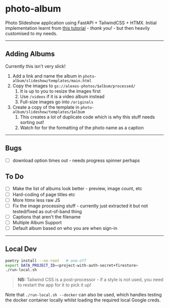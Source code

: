 # photo-album

Photo Slideshow application using FastAPI + TailwindCSS + HTMX. Initial implementation learnt from [this tutorial](https://github.com/tataraba/simplesite/tree/main) - _thank you!_ - but then heavily customised to my needs.

---

## Adding Albums

Currently this isn't very slick!

1. Add a link and name the album in `photo-album/slideshow/templates/main.html`
2. Copy the images to `gs://alexos-photos/$album/processed/`
   1. It is up to you to resize the images first
   2. Use `/videos` if it is a video album instead
   3. Full-size images go into `/originals`
3. Create a copy of the template in `photo-album/slideshow/templates/$album`
   1. This creates a lot of duplicate code which is why this stuff needs sorting out!
   2. Watch for for the formatting of the photo name as a caption

---

## Bugs

- [ ] download option times out - needs progress spinner perhaps

## To Do

- [ ] Make the list of albums look better - preview, image count, etc
- [ ] Hard-coding of page titles etc
- [ ] More htmx less raw JS
- [ ] Fix the image processing stuff - currently just extracted it but not tested/fixed as out-of-band thing
- [ ] Captions that aren't the filename
- [ ] Multiple Album Support
- [ ] Default album based on who you are when sign-in

---

## Local Dev

```sh
poetry install --no-root   # one-off
export DATA_PROJECT_ID=<project-with-auth-secret+firestore>
./run-local.sh
```

> **NB:** Tailwind CSS is a post-processor - if a style is not used, you need to restart the app for it to pick it up!

Note that `./run-local.sh --docker` can also be used, which handles testing the docker container locally whilst loading the required local Google creds.
